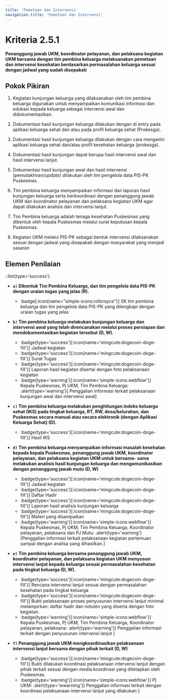 ```yaml
---
title: 'Pemetaan dan Intervensi'
navigation.title: 'Pemetaan dan Intervensi'
---
```


# Kriteria 2.5.1 
**Penanggung jawab UKM, koordinator pelayanan, dan pelaksana kegiatan UKM bersama dengan tim pembina keluarga melaksanakan pemetaan dan intervensi kesehatan berdasarkan permasalahan keluarga sesuai dengan jadwal yang sudah disepakati** 



## Pokok Pikiran 

1. Kegiatan kunjungan keluarga yang dilaksanakan oleh tim pembina keluarga digunakan untuk  menyampaikan komunikasi informasi dan edukasi kepada keluarga sebagai intervensi awal dan didokumentasikan. 

2. Dokumentasi hasil kunjungan keluarga dilakukan dengan di entry pada aplikasi keluarga sehat dan atau pada profil keluarga sehat (Prokesga). 

3. Dokumentasi hasil kunjungan keluarga dilakukan dengan cara mengentri aplikasi keluarga sehat dan/atau profil kesehatan keluarga (prokesga). 

4. Dokumentasi hasil kunjungan dapat berupa hasil intervensi awal dan hasil intervensi lanjut. 

5. Dokumentasi  hasil  kunjungan  awal   dan   hasil intervensi (pemutakhiran/*update*) dilakukan oleh tim pengelola data PIS-PK Puskesmas. 

6. Tim pembina keluarga menyampaikan informasi dan laporan hasil kunjungan keluarga serta berkoordinasi dengan penanggung jawab UKM dan koordinator pelayanan dan pelaksana kegiatan UKM agar dapat dilakukan analisis dan intervensi lanjut. 

7. Tim Pembina keluarga adalah tenaga kesehatan Puskesmas yang dibentuk oleh kepala Puskesmas melalui surat keputusan kepala Puskesmas. 

8. Kegiatan UKM melalui PIS-PK sebagai bentuk intervensi dilaksanakan sesuai dengan jadwal yang disepakati dengan masyarakat yang menjadi sasaran 

## Elemen Penilaian 
::list{type='success'}

- **`a)` Dibentuk Tim Pembina Keluarga, dan tim pengelola data PIS-PK dengan uraian tugas yang jelas (R).**  

  - :badge[:icon{name="simple-icons:rollsroyce"}] SK tim pembina keluarga dan tim pengelola data PIS-PK yang dilengkapi dengan uraian tugas yang jelas 

- **`b)` Tim pembina keluarga melakukan kunjungan keluarga dan intervensi awal yang telah direncanakan melalui proses persiapan dan mendokumentasikan kegiatan tersebut (D, W).** 

  - :badge{type='success'}[:icon{name='mingcute:dogecoin-doge-fill'}] Jadwal kegiatan 
  - :badge{type='success'}[:icon{name='mingcute:dogecoin-doge-fill'}] Surat Tugas 
  - :badge{type='success'}[:icon{name='mingcute:dogecoin-doge-fill'}] Laporan hasil kegiatan disertai dengan foto pelaksanaan kegiatan
  - :badge{type='warning'}[:icon{name='simple-icons:webflow'}] Kepala Puskesmas, Pj UKM, Tim Pembina Keluarga: :alert{type='warning'}[  Penggalian informasi terkait pelaksanaan kunjungan awal dan intervensi awal] 

- **`c)` Tim pembina keluarga melakukan penghitungan indeks keluarga sehat (IKS) pada tingkat keluarga, RT, RW, desa/kelurahan, dan Puskesmas secara manual atau secara elektronik (dengan Aplikasi Keluarga Sehat) (D).**  

  - :badge{type='success'}[:icon{name='mingcute:dogecoin-doge-fill'}] Hasil IKS 
- **`d)` Tim pembina keluarga menyampaikan informasi masalah kesehatan kepada kepala Puskesmas, penanggung jawab UKM, koordinator pelayanan, dan pelaksana kegiatan UKM untuk bersama- sama melakukan analisis hasil kunjungan keluarga dan mengomunikasikan dengan penanggung jawab mutu (D, W)** 

  - :badge{type='success'}[:icon{name='mingcute:dogecoin-doge-fill'}] Jadwal kegiatan 
  - :badge{type='success'}[:icon{name='mingcute:dogecoin-doge-fill'}] Daftar Hadir 
  - :badge{type='success'}[:icon{name='mingcute:dogecoin-doge-fill'}] Laporan hasil analisis kunjungan keluarga 
  - :badge{type='success'}[:icon{name='mingcute:dogecoin-doge-fill'}] Materi yang disampaikan
  - :badge{type='warning'}[:icon{name='simple-icons:webflow'}] Kepala Puskesmas, Pj UKM, Tim Pembina Keluarga, Koordinator pelayanan, pelaksana dan PJ Mutu: :alert{type='warning'}[Penggalian informasi terkait pelaksanaan kegiatan pertemuan sampai dengan analisa yang dihasilkan.] 

- **`e)` Tim pembina keluarga bersama penanggung jawab UKM, koordinator pelayanan, dan pelaksana kegiatan UKM menyusun intervensi lanjut kepada keluarga sesuai permasalahan kesehatan pada tingkat keluarga (D, W).** 

  - :badge{type='success'}[:icon{name='mingcute:dogecoin-doge-fill'}] Rencana intervensi lanjut sesuai dengan permasalahan kesehatan pada tingkat keluarga 
  - :badge{type='success'}[:icon{name='mingcute:dogecoin-doge-fill'}] Bukti pelaksanaan proses penyusunan intervensi lanjut minimal melampirkan: daftar hadir dan notulen yang diserta dengan foto kegiatan.
  - :badge{type='warning'}[:icon{name='simple-icons:webflow'}] Kepala Puskesmas, Pj UKM, Tim Pembina Keluarga, Koordinator pelayanan, pelaksana: :alert{type='warning'}[ Penggalian informasi terkait dengan penyusunan intervensi lanjut ]

- **`f)` Penanggung jawab UKM mengkoordinasikan pelaksanaan intervensi lanjut bersama dengan pihak terkait (D, W)**  

  - :badge{type='success'}[:icon{name='mingcute:dogecoin-doge-fill'}] Bukti dilakukan koordinasi pelaksanaan intervensi lanjut dengan pihak terkait sesuai dengan media koordinasi yang ditetapkan oleh Puskesmas. 
  - :badge{type='warning'}[:icon{name='simple-icons:webflow'}] Pj UKM: :alert{type='wwarning'}[ Penggalian informasi terkait dengan koordinasi pelaksanaan intervensi lanjut yang dilakukan ]
